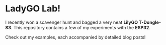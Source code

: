 # LadyGO Lab!  

I recently won a scavenger hunt and bagged a very neat **LilyGO T-Dongle-S3**. This repository contains a few of my experiments with the **ESP32**.  

Check out my examples, each accompanied by detailed blog posts!